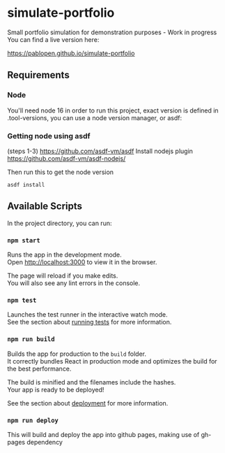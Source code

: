 # simulate-portfolio

Small portfolio simulation for demonstration purposes - Work in progress
You can find a live version here:

https://pablopen.github.io/simulate-portfolio

## Requirements

### Node

You'll need node 16 in order to run this project, exact version is defined in .tool-versions, you can use a node version manager, or asdf:

### Getting node using asdf

(steps 1-3)
https://github.com/asdf-vm/asdf
Install nodejs plugin
https://github.com/asdf-vm/asdf-nodejs/

Then run this to get the node version

```
asdf install
```

## Available Scripts

In the project directory, you can run:

### `npm start`

Runs the app in the development mode.\
Open [http://localhost:3000](http://localhost:3000) to view it in the browser.

The page will reload if you make edits.\
You will also see any lint errors in the console.

### `npm test`

Launches the test runner in the interactive watch mode.\
See the section about [running tests](https://facebook.github.io/create-react-app/docs/running-tests) for more information.

### `npm run build`

Builds the app for production to the `build` folder.\
It correctly bundles React in production mode and optimizes the build for the best performance.

The build is minified and the filenames include the hashes.\
Your app is ready to be deployed!

See the section about [deployment](https://facebook.github.io/create-react-app/docs/deployment) for more information.

### `npm run deploy`

This will build and deploy the app into github pages, making use of gh-pages dependency
